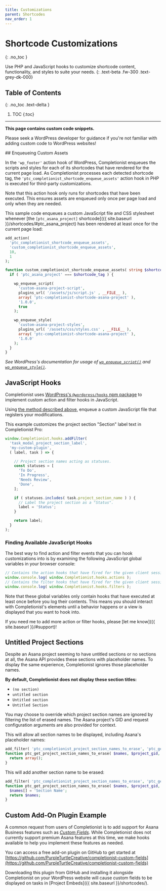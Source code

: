 ```yaml
---
title: Customizations
parent: Shortcodes
nav_order: 1
---
```


# Shortcode Customizations
{: .no_toc }

Use PHP and JavaScript hooks to customize shortcode content, functionality, and styles to suite your needs.
{: .text-beta .fw-300 .text-grey-dk-000}

## Table of Contents
{: .no_toc .text-delta }

1. TOC
{:toc}

---

<div class="banner banner-warning">
  <p><strong>This page contains custom code snippets.</strong></p>
  <p>Please seek a WordPress developer for guidance if you're not familiar with adding custom code to WordPress websites!</p>
</div>
## Enqueueing Custom Assets

In the `'wp_footer'` action hook of WordPress, Completionist enqueues the scripts and styles for each of its shortcodes that have rendered for the current page load. As Completionist processes each detected shortcode tag, the `'ptc_completionist_shortcode_enqueue_assets'` action hook in PHP is executed for third-party customizations.

Note that this action hook only runs for shortcodes that have been executed. This ensures assets are enqueued only once per page load and only when they are needed.

This sample code enqueues a custom JavaScript file and CSS stylesheet whenever [the `[ptc_asana_project]` shortcode]({{ site.baseurl }}/shortcodes/#ptc_asana_project) has been rendered at least once for the current page load:

```php
add_action(
  'ptc_completionist_shortcode_enqueue_assets',
  'custom_completionist_shortcode_enqueue_assets',
  10,
  1
);

function custom_completionist_shortcode_enqueue_assets( string $shortcode_tag ) {
  if ( 'ptc_asana_project' === $shortcode_tag ) {

    wp_enqueue_script(
      'custom-asana-project-script',
      plugins_url( '/assets/js/script.js' , __FILE__ ),
      array( 'ptc-completionist-shortcode-asana-project' ),
      '1.0.0',
      true
    );

    wp_enqueue_style(
      'custom-asana-project-styles',
      plugins_url( '/assets/css/styles.css' , __FILE__ ),
      array( 'ptc-completionist-shortcode-asana-project' ),
      '1.0.0'
    );
  }
}
```

*See WordPress's documentation for usage of [`wp_enqueue_script()`](https://developer.wordpress.org/reference/functions/wp_enqueue_script/) and [`wp_enqueue_style()`](https://developer.wordpress.org/reference/functions/wp_enqueue_style/).*

## JavaScript Hooks

Completionist uses [WordPress's `@wordpress/hooks` npm package](https://developer.wordpress.org/block-editor/reference-guides/packages/packages-hooks/) to implement custom action and filter hooks in JavaScript.

Using [the method described above](#enqueueing-custom-assets), enqueue a custom JavaScript file that registers your modifications.

This example customizes the project section "Section" label text in Completionist Pro:

```js
window.Completionist.hooks.addFilter(
  'task_modal_project_section_label',
  'my-custom-plugin',
  ( label, task ) => {

    // Project section names acting as statuses.
    const statuses = [
      'To Do',
      'In Progress',
      'Needs Review',
      'Done',
    ];

    if ( statuses.includes( task.project_section_name ) ) {
      // Label the project section as a "Status".
      label = 'Status';
    }

    return label;
  }
);
```

### Finding Available JavaScript Hooks

The best way to find action and filter events that you can hook customizations into is by examining the following JavaScript global variables in your browser console:

```js
// Contains the action hooks that have fired for the given client session.
window.console.log( window.Completionist.hooks.actions );
// Contains the filter hooks that have fired for the given client session.
window.console.log( window.Completionist.hooks.filters );
```

Note that these global variables only contain hooks that have executed at least once before you log their contents. This means you should interact with Completionist's elements until a behavior happens or a view is displayed that you want to hook into.

If you need me to add more action or filter hooks, please [let me know]({{ site.baseurl }}/#support)!

## Untitled Project Sections

Despite an Asana project seeming to have untitled sections or no sections at all, the Asana API provides these sections with placeholder names. To display the same experience, Completionist ignores those placeholder names.

**By default, Completionist does not display these section titles:**

- `(no section)`
- `untitled section`
- `Untitled section`
- `Untitled Section`

You may choose to override which project section names are ignored by filtering the list of erased names. The Asana project's GID and request configuration arguments are also provided for context.

This will allow all section names to be displayed, including Asana's placeholder names:

```php
add_filter( 'ptc_completionist_project_section_names_to_erase', 'ptc_get_project_section_names_to_erase', 10, 3 );
function ptc_get_project_section_names_to_erase( $names, $project_gid, $args ) {
  return array();
}
```

This will add another section name to be erased:

```php
add_filter( 'ptc_completionist_project_section_names_to_erase', 'ptc_get_project_section_names_to_erase', 10, 3 );
function ptc_get_project_section_names_to_erase( $names, $project_gid, $args ) {
  $names[] = 'Section Name';
  return $names;
}
```

## Custom Add-On Plugin Example

A common request from users of Completionist is to add support for Asana Business features such as [*Custom Fields*](https://asana.com/features/project-management/custom-fields). While Completionist does not currently support premium Asana features at this time, we make hooks available to help you implement these features as needed.

You can access a free add-on plugin on GitHub to get started at [https://github.com/PurpleTurtleCreative/completionist-custom-fields](https://github.com/PurpleTurtleCreative/completionist-custom-fields)

Downloading this plugin from GitHub and installing it alongside Completionist on your WordPress website will cause custom fields to be displayed on tasks in [Project Embeds]({{ site.baseurl }}/shortcodes/).
